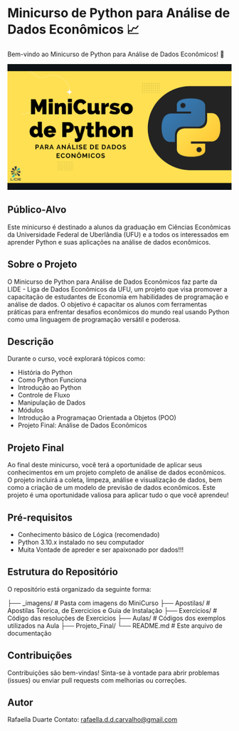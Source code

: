 # Minicurso de Python para Análise de Dados Econômicos 📈

Bem-vindo ao Minicurso de Python para Análise de Dados Econômicos! 🚀

![Imagem de Capa](https://github.com/rafaelladuarte/MiniCurso_Python_LIDE_UFU/blob/main/_imagens/capa.png)

## Público-Alvo

Este minicurso é destinado a alunos da graduação em Ciências Econômicas da Universidade Federal de Uberlândia (UFU) e a todos os interessados em aprender Python e suas aplicações na análise de dados econômicos.

## Sobre o Projeto

O Minicurso de Python para Análise de Dados Econômicos faz parte da LIDE - Liga de Dados Econômicos da UFU, um projeto que visa promover a capacitação de estudantes de Economia em habilidades de programação e análise de dados. O objetivo é capacitar os alunos com ferramentas práticas para enfrentar desafios econômicos do mundo real usando Python como uma linguagem de programação versátil e poderosa.

## Descrição

Durante o curso, você explorará tópicos como:

- História do Python
- Como Python Funciona
- Introdução ao Python
- Controle de Fluxo
- Manipulação de Dados
- Módulos
- Introdução a Programaçao Orientada a Objetos (POO)
- Projeto Final: Análise de Dados Econômicos

## Projeto Final

Ao final deste minicurso, você terá a oportunidade de aplicar seus conhecimentos em um projeto completo de análise de dados econômicos. O projeto incluirá a coleta, limpeza, análise e visualização de dados, bem como a criação de um modelo de previsão de dados econômicos. Este projeto é uma oportunidade valiosa para aplicar tudo o que você aprendeu!

## Pré-requisitos

- Conhecimento básico de Lógica (recomendado)
- Python 3.10.x instalado no seu computador
- Muita Vontade de apreder e ser apaixonado por dados!!!

## Estrutura do Repositório

O repositório está organizado da seguinte forma:

├── _imagens/ # Pasta com imagens do MiniCurso
├── Apostilas/ # Apostilas Téorica, de Exercicios e Guia de Instalação
├── Exercicios/ # Código das resoluções de Exercicios
├── Aulas/ # Códigos dos exemplos utilizados na Aula
├── Projeto_Final/ 
└── README.md # Este arquivo de documentação

## Contribuições
Contribuições são bem-vindas! Sinta-se à vontade para abrir problemas (issues) ou enviar pull requests com melhorias ou correções.

## Autor
Rafaella Duarte
Contato: rafaella.d.d.carvalho@gmail.com